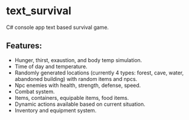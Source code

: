 # text_survival
C# console app text based survival game.

## Features:
- Hunger, thirst, exaustion, and body temp simulation.
- Time of day and temperature.
- Randomly generated locations (currently 4 types: forest, cave, water, abandoned building) with random items and npcs.
- Npc enemies with health, strength, defense, speed.
- Combat system.
- Items, containers, equipable items, food items.
- Dynamic actions available based on current situation.
- Inventory and equipment system.
